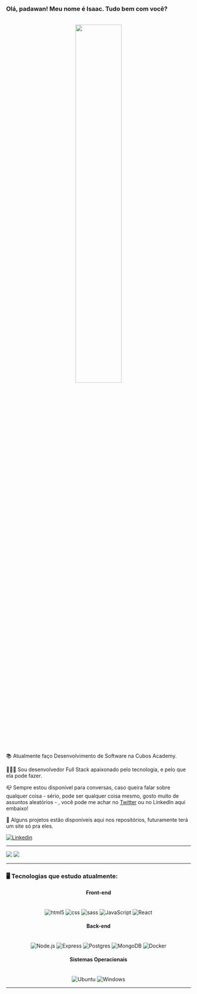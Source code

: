 
<h3>Olá, padawan! Meu nome é Isaac. Tudo bem com você?</h3>
</br>

<div align='center'>
<img src="https://c.tenor.com/7rMJZKO5CYYAAAAC/baby-yoda-hi.gif" width="50%" margin-bottom ='20px'/>
</div>

</br>

<div align='left'> 
    <p>📚 Atualmente faço Desenvolvimento de Software na Cubos Academy.</p>
    <p>👨🏽‍🎓 Sou desenvolvedor Full Stack apaixonado pelo tecnologia, e pelo que ela pode fazer.</p> 
    <p>📪 Sempre estou disponível para conversas, caso queira falar sobre qualquer coisa - sério, pode ser qualquer coisa mesmo, gosto muito de assuntos aleatórios - , você pode me achar no <a href='https://twitter.com/isaacjbs' target='_blank'>Twitter</a> ou no LinkedIn aqui embaixo!</p>
    <p>💼 Alguns projetos estão disponíveis aqui nos repositórios, futuramente terá um site só pra eles.</p>
</div>

[![Linkedin](https://img.shields.io/badge/LinkedIn-0077B5?style=for-the-badge&logo=linkedin&logoColor=white)](https://www.linkedin.com/in/isaac-jbs/)

<hr>

<img align='+' src="https://github-readme-stats.vercel.app/api?username=IsaacJBS&show_icons=true&title_color=ebc760&text_color=ebc760&icon_color=ebc760&bg_color=050302&cache_seconds=2300">

<img src="https://img.shields.io/static/v1?label=Overview&message=Isaac Jordão&color=050302&style=for-the-badge&logo=GitHub">

<hr>
 
<h3>🖥️ Tecnologias que estudo atualmente: </h3>
<div align='center'>
<h4>Front-end</h4>
<div style= 'display: inline_block'><br>
<img align='center' alt= 'html5' src='https://img.shields.io/badge/HTML5-E34F26?style=for-the-badge&logo=html5&logoColor=white'>
<img align='center' alt= 'css' src='https://img.shields.io/badge/CSS3-1572B6?style=for-the-badge&logo=css3&logoColor=white'>
<img align='center' alt= 'sass' src='https://img.shields.io/badge/Sass-CC6699?style=for-the-badge&logo=sass&logoColor=white'>
<img align='center' alt= 'JavaScript' src='https://img.shields.io/badge/JavaScript-F7DF1E?style=for-the-badge&logo=javascript&logoColor=black'>
<img align='center' alt= 'React' src='https://img.shields.io/badge/React-20232A?style=for-the-badge&logo=react&logoColor=61DAFB'>
</div>
<h4>Back-end</h4> 
<div style= 'display: inline_block'><br>
<img align='center' alt= 'Node.js' src='https://img.shields.io/badge/Node.js-43853D?style=for-the-badge&logo=node.js&logoColor=white'>
<img align='center' alt= 'Express' src='https://img.shields.io/badge/Express.js-404D59?style=for-the-badge'>
<img align='center' alt= 'Postgres' src='https://img.shields.io/badge/PostgreSQL-316192?style=for-the-badge&logo=postgresql&logoColor=white'>
<img align='center' alt= 'MongoDB' src='https://img.shields.io/badge/MongoDB-4EA94B?style=for-the-badge&logo=mongodb&logoColor=white'>
<img align='center' alt= 'Docker' src='https://img.shields.io/badge/docker-%230db7ed.svg?style=for-the-badge&logo=docker&logoColor=white'>
</div>
<h4>Sistemas Operacionais</h4>
<div style= 'display: inline_block'><br>
<img align='center' alt= 'Ubuntu' src='https://img.shields.io/badge/Ubuntu-E95420?style=for-the-badge&logo=ubuntu&logoColor=white'> 
<img align='center' alt= 'Windows' src='https://img.shields.io/badge/Windows-0078D6?style=for-the-badge&logo=windows&logoColor=white'>
</div>
<hr>
</div>

